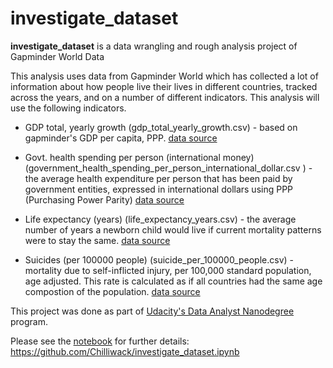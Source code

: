 # investigate_dataset

**investigate_dataset** is a data wrangling and rough analysis project of Gapminder World Data

This analysis uses data from Gapminder World which has collected a lot of information about how people live their lives in different countries, tracked across the years, and on a number of different indicators. This analysis will use the following indicators.

* GDP total, yearly growth (gdp_total_yearly_growth.csv) - based on gapminder's GDP per capita, PPP. [data source](https://www.rug.nl/ggdc/productivity/pwt/)

* Govt. health spending per person (international money) (government_health_spending_per_person_international_dollar.csv ) - the average health expenditure per person that has been paid by government entities, expressed in international dollars using PPP (Purchasing Power Parity) [data source](https://www.who.int/gho/en)

* Life expectancy (years) (life_expectancy_years.csv) - the average number of years a newborn child would live if current mortality patterns were to stay the same. [data source](http://gapm.io/ilex)

* Suicides (per 100000 people) (suicide_per_100000_people.csv) - mortality due to self-inflicted injury, per 100,000 standard population, age adjusted. This rate is calculated as if all countries had the same age compostion of the population. [data source](https://ghdx.healthdata.org/gbd-2017)

This project was done as part of [Udacity's Data Analyst Nanodegree](https://www.udacity.com/course/data-analyst-nanodegree--nd002) program.

Please see the [notebook](https://github.com/Chilliwack/investigate_dataset) for further details: https://github.com/Chilliwack/investigate_dataset.ipynb